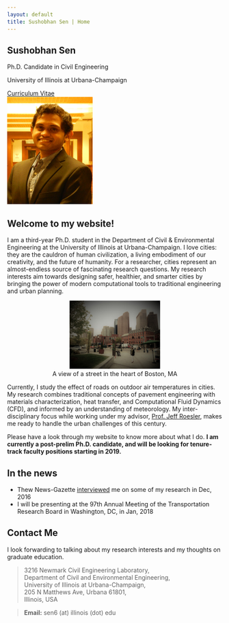 ```yaml
---
layout: default
title: Sushobhan Sen | Home
---
```


<div class="container">
	<div class="row">
		<div class="col-md-4 banner-custom offset-md-2">
			<h2 class="banner-title">Sushobhan Sen</h2>
			<p>Ph.D. Candidate in Civil Engineering</p>
			<p>University of Illinois at Urbana-Champaign</p>
			<a href="https://github.com/sushobhansen/CV/blob/master/sushobhan-sen-cv.pdf" target="_blank" class="banner-button"><i class="fa fa-cloud-download fa-lg" aria-hidden="true"></i> Curriculum Vitae</a>
		</div><!--col-md-4-->
		<div class="col-md-4 offset-md-2">
			<img src="/images/sen-pro-pic.jpg" alt="sen-pro-pic" height="250px" width="200px" class="img-responsive">
		</div><!--col-md-4-->
	</div><!--row-->
</div><!--container-->

## Welcome to my website!
I am a third-year Ph.D. student in the Department of Civil & Environmental Engineering at the University of Illinois at Urbana-Champaign. I love cities: they are the cauldron of human civilization, a living embodiment of our creativity, and the future of humanity. For a researcher, cities represent an almost-endless source of fascinating research questions. My research interests aim towards designing safer, healthier, and smarter cities by bringing the power of modern computational tools to traditional engineering and urban planning.

<figure style="text-align:center;">
	<img src="/images/boston-street.jpg" width="50%" height="auto" alt="boston-street">
	<figcaption>A view of a street in the heart of Boston, MA</figcaption>
</figure>

Currently, I study the effect of roads on outdoor air temperatures in cities. My research combines traditional concepts of pavement engineering with materials characterization, heat transfer, and Computational Fluid Dynamics (CFD), and informed by an understanding of meteorology. My inter-disciplinary focus while working under my advisor, [Prof. Jeff Roesler](https://cee.illinois.edu/directory/profile/jroesler), makes me ready to handle the urban challenges of this century. 

Please have a look through my website to know more about what I do. **I am currently a post-prelim Ph.D. candidate, and will be looking for tenure-track faculty positions starting in 2019.**

## In the news
- Thew News-Gazette [interviewed](http://www.news-gazette.com/video/2016-12-23/wired-sushobhan-sen.html) me on some of my research in Dec, 2016
- I will be presenting at the 97th Annual Meeting of the Transportation Research Board in Washington, DC, in Jan, 2018

## Contact Me
I look forwarding to talking about my research interests and my thoughts on graduate education.

>3216 Newmark Civil Engineering Laboratory, <br> 
>Department of Civil and Environmental Engineering, <br> 
University of Illinois at Urbana-Champaign, <br>
>205 N Matthews Ave, Urbana 61801, <br> 
>Illinois, USA

>**Email:** sen6 (at) illinois (dot) edu